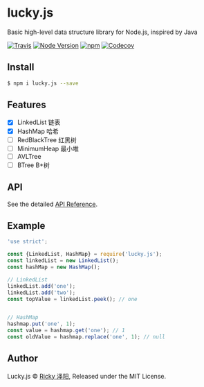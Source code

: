 # lucky.js
Basic high-level data structure library for Node.js, inspired by Java

[![Travis](https://img.shields.io/travis/rickyes/lucky.js.svg?style=for-the-badge)](https://travis-ci.org/rickyes/lucky.js)
[![Node Version](https://img.shields.io/badge/node-%3E=9.0.0-brightgreen.svg?longCache=true&style=for-the-badge)](https://www.npmjs.com/package/lucky.js)
[![npm](https://img.shields.io/npm/v/lucky.js.svg?style=for-the-badge)](https://www.npmjs.com/package/lucky.js)
[![Codecov](https://img.shields.io/codecov/c/github/rickyes/lucky.js/master.svg?style=for-the-badge)](https://codecov.io/gh/rickyes/lucky.js)

## Install

``` bash
$ npm i lucky.js --save
```

## Features
- [x] LinkedList 链表
- [x] HashMap 哈希
- [ ] RedBlackTree 红黑树
- [ ] MinimumHeap 最小堆
- [ ] AVLTree
- [ ] BTree B+树

## API
See the detailed [API Reference](./docs/index.md).

## Example

``` js
'use strict';

const {LinkedList, HashMap} = require('lucky.js');
const linkedList = new LinkedList();
const hashMap = new HashMap();

// LinkedList
linkedList.add('one');
linkedList.add('two');
const topValue = linkedList.peek(); // one


// HashMap
hashmap.put('one', 1);
const value = hashmap.get('one'); // 1
const oldValue = hashmap.replace('one', 1); // null
```

## Author
Lucky.js © [Ricky 泽阳](https://github.com/rickyes), Released under the MIT License.  